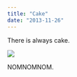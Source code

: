 ```yaml
---
title: "Cake"
date: "2013-11-26"
---
```


There is always cake.

![](images/tumblr_inline_mwlzcwz5Hi1qlj3bd.jpg)

NOMNOMNOM.
